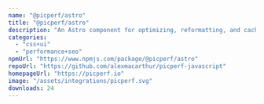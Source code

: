 ```yaml
---
name: "@picperf/astro"
title: "@picperf/astro"
description: "An Astro component for optimizing, reformatting, and caching images with PicPerf.io."
categories:
  - "css+ui"
  - "performance+seo"
npmUrl: "https://www.npmjs.com/package/@picperf/astro"
repoUrl: "https://github.com/alexmacarthur/picperf-javascript"
homepageUrl: "https://picperf.io"
image: "/assets/integrations/picperf.svg"
downloads: 24
---
```

